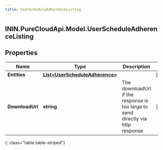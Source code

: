 ```yaml
---
title: UserScheduleAdherenceListing
---
```

## ININ.PureCloudApi.Model.UserScheduleAdherenceListing

## Properties

|Name | Type | Description | Notes|
|------------ | ------------- | ------------- | -------------|
| **Entities** | [**List&lt;UserScheduleAdherence&gt;**](UserScheduleAdherence.html) |  | [optional] |
| **DownloadUrl** | **string** | The downloadUrl if the response is too large to send directly via http response | [optional] |
{: class="table table-striped"}


